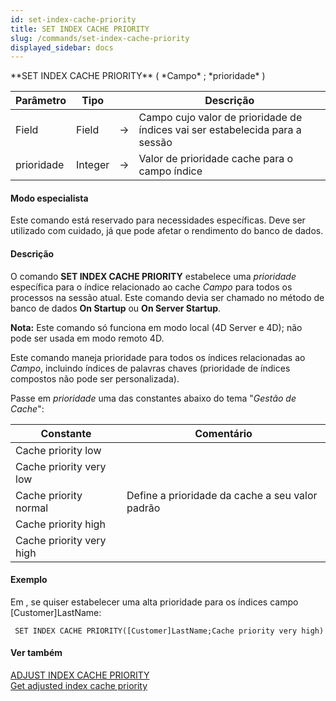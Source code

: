 ```yaml
---
id: set-index-cache-priority
title: SET INDEX CACHE PRIORITY
slug: /commands/set-index-cache-priority
displayed_sidebar: docs
---
```


<!--REF #_command_.SET INDEX CACHE PRIORITY.Syntax-->**SET INDEX CACHE PRIORITY** ( *Campo* ; *prioridade* )<!-- END REF-->
<!--REF #_command_.SET INDEX CACHE PRIORITY.Params-->
| Parâmetro | Tipo |  | Descrição |
| --- | --- | --- | --- |
| Field | Field | &#8594;  | Campo cujo valor de prioridade de índices vai ser estabelecida para a sessão |
| prioridade | Integer | &#8594;  | Valor de prioridade cache para o campo índice |

<!-- END REF-->

#### Modo especialista 

<!--REF #_command_.SET INDEX CACHE PRIORITY.Summary-->Este comando está reservado para necessidades específicas.<!-- END REF--> Deve ser utilizado com cuidado, já que pode afetar o rendimento do banco de dados.

#### Descrição 

O comando **SET INDEX CACHE PRIORITY** estabelece uma *prioridade* específica para o índice relacionado ao cache *Campo* para todos os processos na sessão atual. Este comando devia ser chamado no método de banco de dados **On Startup** ou **On Server Startup**. 

**Nota:** Este comando só funciona em modo local (4D Server e 4D); não pode ser usada em modo remoto 4D. 

Este comando maneja prioridade para todos os índices relacionadas ao *Campo*, incluindo índices de palavras chaves (prioridade de índices compostos não pode ser personalizada).

Passe em *prioridade* uma das constantes abaixo do tema "*Gestão de Cache*":

| Constante                | Comentário                                      |
| ------------------------ | ----------------------------------------------- |
| Cache priority low       |                                                 |
| Cache priority very low  |                                                 |
| Cache priority normal    | Define a prioridade da cache a seu valor padrão |
| Cache priority high      |                                                 |
| Cache priority very high |                                                 |

#### Exemplo 

Em , se quiser estabelecer uma alta prioridade para os índices campo \[Customer\]LastName:

```4d
 SET INDEX CACHE PRIORITY([Customer]LastName;Cache priority very high)
```

#### Ver também 

[ADJUST INDEX CACHE PRIORITY](adjust-index-cache-priority.md)  
[Get adjusted index cache priority](get-adjusted-index-cache-priority.md)  
